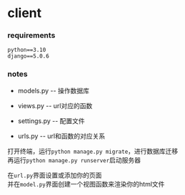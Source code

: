 # client

### requirements
```angular2html
python==3.10
django==5.0.6
```

### notes

- models.py -- 操作数据库
- views.py -- url对应的函数

- settings.py -- 配置文件
- urls.py -- url和函数的对应关系

打开终端，运行`python manage.py migrate`，进行数据库迁移  
再运行`python manage.py runserver`启动服务器

在`url.py`界面设置或添加你的页面  
并在`model.py`界面创建一个视图函数来渲染你的html文件